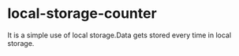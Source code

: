 # local-storage-counter
It is a simple use of local storage.Data gets stored every time in local storage.

